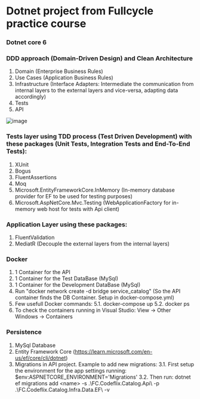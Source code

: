 # Dotnet project from Fullcycle practice course

### Dotnet core 6
### DDD approach (Domain-Driven Design) and Clean Architecture
1. Domain (Enterprise Business Rules)
2. Use Cases (Application Business Rules)
3. Infrastructure (Interface Adapters: Intermediate the communication from internal layers to the external layers and vice-versa, adapting data accordingly)
4. Tests
5. API

![image](https://user-images.githubusercontent.com/31414164/190870678-e2733f30-9d77-4079-8d03-cf3e0c9cb0ed.png)


### Tests layer using TDD process (Test Driven Development) with these packages (Unit Tests, Integration Tests and End-To-End Tests):
1. XUnit
2. Bogus
3. FluentAssertions
4. Moq
5. Microsoft.EntityFrameworkCore.InMemory (In-memory database provider for EF to be used for testing purposes)
6. Microsoft.AspNetCore.Mvc.Testing (WebApplicationFactory for in-memory web host for tests with Api client)

###  Application Layer using these packages:
1. FluentValidation
2. MediatR (Decouple the external layers from the internal layers)

### Docker
1. 1 Container for the API
2. 1 Container for the Test DataBase (MySql)
3. 1 Container for the Development DataBase (MySql)
4. Run "docker network create -d bridge service_catalog" (So the API container finds the DB Container. Setup in docker-compose.yml)
5. Few usefull Docker commands:
5.1. docker-compose up
5.2. docker ps
6. To check the containers running in Visual Studio: View -> Other Windows -> Containers

### Persistence
1. MySql Database
2. Entity Framework Core (https://learn.microsoft.com/en-us/ef/core/cli/dotnet)
3. Migrations in API project. Example to add new migrations: 
3.1. First setup the environment for the app settings running: $env:ASPNETCORE_ENVIRONMENT='Migrations'
3.2. Then run: dotnet ef migrations add \<name\> -s .\FC.Codeflix.Catalog.Api\ -p .\FC.Codeflix.Catalog.Infra.Data.EF\ -v
